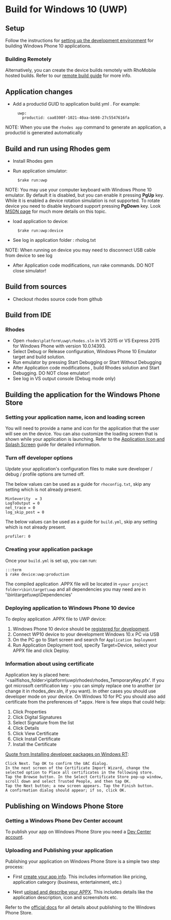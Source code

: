 # Build for Windows 10 (UWP)

## Setup
Follow the instructions for [setting up the development environment](nativesdksetup#setup-for-windows-10uwp) for building Windows Phone 10 applications.

### Building Remotely
Alternatively, you can create the device builds remotely with RhoMobile hosted builds. Refer to our [remote build guide](../../hosted/guide/remote-build-guide) for more info.

## Application changes
    
* Add a productid GUID to application build.yml . For example:

        uwp:
          productid: caa0300f-1021-40aa-bb98-27c5547616fa
NOTE: When you use the `rhodes app` command to generate an application, a productid is generated automatically

## Build and run using Rhodes gem

* Install Rhodes gem

* Run application simulator:

        $rake run:uwp

NOTE: You may use your computer keyboard with Windows Phone 10 emulator. By default it is disabled, but you can enable it pressing **PgUp** key. While it is enabled a device rotation simulation is not supported. To rotate device you need to disable keyboard support pressing **PgDown** key.  Look [MSDN page](https://docs.microsoft.com/en-us/windows/uwp/debug-test-perf/test-with-the-emulator) for much more details on this topic.

* load application to device:

        $rake run:uwp:device

* See log in application folder : rholog.txt

NOTE: When running on device you may need to disconnect USB cable from device to see log

* After Application code modifications, run rake commands. DO NOT close simulator!

## Build from sources
* Checkout rhodes source code from github 

## Build from IDE
### Rhodes
* Open `rhodes\platform\uwp\rhodes.sln` in VS 2015 or VS Express 2015 for Windows Phone with version 10.0.14393.
* Select Debug or Release configuration, Windows Phone 10 Emulator target and build solution.
* Run emulator by pressing Start Debugging or Start Without Debugging
* After Application code modifications , build Rhodes solution and Start Debugging. DO NOT close emulator!
* See log in VS output console (Debug mode only)

## Building the application for the Windows Phone Store

### Setting your application name, icon and loading screen

You will need to provide a name and icon for the application that the user will see on the device. You can also customize the loading screen that is shown while your application is launching. Refer to the [Application Icon and Splash Screen](app_icon_splash) guide for detailed information.

### Turn off developer options

Update your application's configuration files to make sure developer / debug / profile options are turned off.

The below values can be used as a guide for `rhoconfig.txt`, skip any setting which is not already present.

    MinSeverity  = 3
    LogToOutput = 0
    net_trace = 0
    log_skip_post = 0
    
The below values can be used as a guide for `build.yml`, skip any setting which is not already present.

    profiler: 0 

### Creating your application package 

Once your `build.yml` is set up, you can run:

    :::term
    $ rake device:uwp:production
    
The compiled application .APPX file will be located in `<your project folder>\bin\target\uwp` and all dependencies you may need are in '<your project folder>\bin\target\uwp\Dependencies'

### Deploying application to Windows Phone 10 device

To deploy application .APPX file to UWP device:

1. Windows Phone 10 device should be [registered for development](https://docs.microsoft.com/en-us/windows/uwp/get-started/enable-your-device-for-development).
2. Connect WP10 device to your development Windows 10.x PC via USB
3. On the PC go to Start screen and search for `Application Deployment`
4. Run Application Deployment tool, specify Target=Device, select your APPX file and click Deploy.

### Information about using certificate

Application key is placed here: '<sailfishos_folder>\platform\uwp\rhodes\rhodes_TemporaryKey.pfx'. If you got microsoft certification key - you can simply replace one to another (or change it in rhodes_dev.sln, if you want). 
In other cases you should use developer mode on your device. 
On Windows 10 for PC you should also add certificate from the preferences of *.appx. Here is few steps that could help:

1. Click Properties
2. Click Digital Signatures
3. Select Signature from the list
4. Click Details
5. Click View Certificate
7. Click Install Certificate
8. Install the Certificate

[Quote from Installing developer packages on Windows RT](https://msdn.microsoft.com/en-us/library/windows/apps/bg126232.aspx):

    Click Next. Tap OK to confirm the UAC dialog.
    In the next screen of the Certificate Import Wizard, change the selected option to Place all certificates in the following store.
    Tap the Browse button. In the Select Certificate Store pop-up window, scroll down and select Trusted People, and then tap OK.
    Tap the Next button; a new screen appears. Tap the Finish button.
    A confirmation dialog should appear; if so, click OK. 

## Publishing on Windows Phone Store

### Getting a Windows Phone Dev Center account

To publish your app on Windows Phone Store you need a [Dev Center account](http://dev.windowsphone.com/en-us/join).

### Uploading and Publishing your application

Publishing your application on Windows Phone Store is a simple two step process:

* First [create your app info](https://developer.microsoft.com/en-us/store/publish-apps). This includes information like pricing, application category (business, entertainment, etc.)

* Next [upload and describe your APPX](https://developer.microsoft.com/en-us/store/publish-apps). This includes details like the application description, icon and screenshots etc.

Refer to the [official docs](https://developer.microsoft.com/en-us/store/publish-apps) for all details about publishing to the Windows Phone Store.
